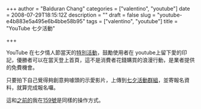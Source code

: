 +++
author = "Balduran Chang"
categories = ["valentino", "youtube"]
date = 2008-07-29T18:15:12Z
description = ""
draft = false
slug = "youtube-e4b883e5a495e6b4bbe58b95"
tags = ["valentino", "youtube"]
title = "YouTube 七夕活動"

+++


YouTube 在七夕情人節當天的[特別活動](http://tw.youtube.com/blog?entry=4uSkE6Setrc)，鼓勵使用者在 youtube上留下愛的印記，優勝者可以在當天登上首頁，這不是消費者花錢購買的浪漫行動，是業者提供的免費機會。

只要拍下自己覺得夠創意夠噱頭的示愛影片，上傳到[七夕活動群組](http://tw.youtube.com/group/chinesevalentine08)，並寄報名資料，就算完成報名囉。

這和[之前的](http://www.cs.nctu.edu.tw/~changcc/wordpress/2008/04/13/settv159/)我在[159號](http://tw.youtube.com/group/no159)是同樣的操作方式。

